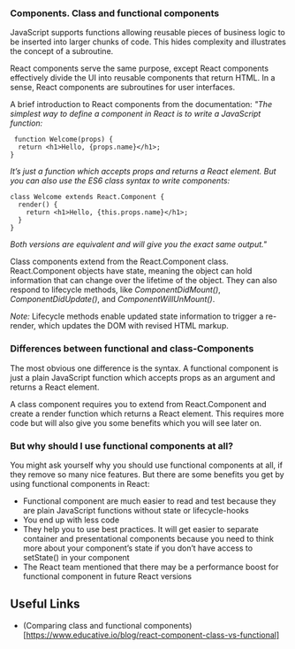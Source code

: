 ### Components. Class and functional components

JavaScript supports functions allowing reusable pieces of business logic to be inserted into larger chunks of code. This hides complexity and illustrates the concept of a subroutine.

React components serve the same purpose, except React components effectively divide the UI into reusable components that return HTML. In a sense, React components are subroutines for user interfaces.

A brief introduction to React components from the documentation: 
_"The simplest way to define a component in React is to write a JavaScript function:_

```react
 function Welcome(props) {
  return <h1>Hello, {props.name}</h1>;
} 
```

_It’s just a function which accepts props and returns a React element._
_But you can also use the ES6 class syntax to write components:_ 

```react
class Welcome extends React.Component {
  render() {
    return <h1>Hello, {this.props.name}</h1>;
  }
}
```

_Both versions are equivalent and will give you the exact same output."_

Class components extend from the React.Component class. React.Component objects have state, meaning the object can hold information that can change over the lifetime of the object. They can also respond to lifecycle methods, like *ComponentDidMount()*, *ComponentDidUpdate()*, and *ComponentWillUnMount()*.

*Note:* Lifecycle methods enable updated state information to trigger a re-render, which updates the DOM with revised HTML markup.

### Differences between functional and class-Components

The most obvious one difference is the syntax. A functional component is just a plain JavaScript function which accepts props as an argument and returns a React element.

A class component requires you to extend from React.Component and create a render function which returns a React element. This requires more code but will also give you some benefits which you will see later on.

### But why should I use functional components at all?

You might ask yourself why you should use functional components at all, if they remove so many nice features. But there are some benefits you get by using functional components in React:

* Functional component are much easier to read and test because they are plain JavaScript functions without state or lifecycle-hooks
* You end up with less code
* They help you to use best practices. It will get easier to separate container and presentational components because you need to think more about your component’s state if you don’t have access to setState() in your component
* The React team mentioned that there may be a performance boost for functional component in future React versions

## Useful Links

* (Comparing class and functional components)[https://www.educative.io/blog/react-component-class-vs-functional]